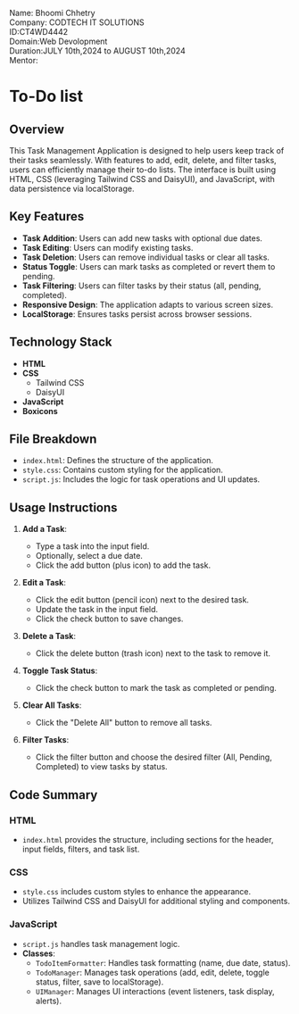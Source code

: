 Name: Bhoomi Chhetry <br>
Company: CODTECH IT SOLUTIONS <br>
ID:CT4WD4442 <br>
Domain:Web Devolopment <br>
Duration:JULY 10th,2024 to AUGUST 10th,2024 <br>
Mentor:


# To-Do list

## Overview

This Task Management Application is designed to help users keep track of their tasks seamlessly. With features to add, edit, delete, and filter tasks, users can efficiently manage their to-do lists. The interface is built using HTML, CSS (leveraging Tailwind CSS and DaisyUI), and JavaScript, with data persistence via localStorage.

## Key Features

- **Task Addition**: Users can add new tasks with optional due dates.
- **Task Editing**: Users can modify existing tasks.
- **Task Deletion**: Users can remove individual tasks or clear all tasks.
- **Status Toggle**: Users can mark tasks as completed or revert them to pending.
- **Task Filtering**: Users can filter tasks by their status (all, pending, completed).
- **Responsive Design**: The application adapts to various screen sizes.
- **LocalStorage**: Ensures tasks persist across browser sessions.

## Technology Stack

- **HTML**
- **CSS**
  - Tailwind CSS
  - DaisyUI
- **JavaScript**
- **Boxicons**

## File Breakdown

- `index.html`: Defines the structure of the application.
- `style.css`: Contains custom styling for the application.
- `script.js`: Includes the logic for task operations and UI updates.

## Usage Instructions

1. **Add a Task**:
   - Type a task into the input field.
   - Optionally, select a due date.
   - Click the add button (plus icon) to add the task.

2. **Edit a Task**:
   - Click the edit button (pencil icon) next to the desired task.
   - Update the task in the input field.
   - Click the check button to save changes.

3. **Delete a Task**:
   - Click the delete button (trash icon) next to the task to remove it.

4. **Toggle Task Status**:
   - Click the check button to mark the task as completed or pending.

5. **Clear All Tasks**:
   - Click the "Delete All" button to remove all tasks.

6. **Filter Tasks**:
   - Click the filter button and choose the desired filter (All, Pending, Completed) to view tasks by status.

## Code Summary

### HTML

- `index.html` provides the structure, including sections for the header, input fields, filters, and task list.

### CSS

- `style.css` includes custom styles to enhance the appearance.
- Utilizes Tailwind CSS and DaisyUI for additional styling and components.

### JavaScript

- `script.js` handles task management logic.
- **Classes**:
  - `TodoItemFormatter`: Handles task formatting (name, due date, status).
  - `TodoManager`: Manages task operations (add, edit, delete, toggle status, filter, save to localStorage).
  - `UIManager`: Manages UI interactions (event listeners, task display, alerts).


